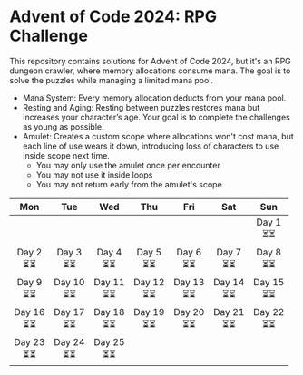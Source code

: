 # Advent of Code 2024: RPG Challenge
This repository contains solutions for Advent of Code 2024, but it's an RPG dungeon crawler, where memory allocations consume mana. The goal is to solve the puzzles while managing a limited mana pool.

- Mana System: Every memory allocation deducts from your mana pool.
- Resting and Aging: Resting between puzzles restores mana but increases your character’s age. Your goal is to complete the challenges as young as possible.
- Amulet: Creates a custom scope where allocations won't cost mana, but each line of use wears it down, introducing loss of characters to use inside scope next time.
  - You may only use the amulet once per encounter
  - You may not use it inside loops
  - You may not return early from the amulet's scope

| Mon | Tue | Wed | Thu | Fri | Sat | Sun |
|:---:|:---:|:---:|:---:|:---:|:---:|:---:|
|  |   |   |   |  |  | Day 1 <br> ⏳⏳  |
| Day 2 <br> ⏳⏳ | Day 3 <br> ⏳⏳  | Day 4 <br> ⏳⏳  | Day 5 <br> ⏳⏳  | Day 6 <br> ⏳⏳  | Day 7 <br> ⏳⏳  | Day 8 <br> ⏳⏳  |
| Day 9 <br> ⏳⏳ | Day 10 <br> ⏳⏳  | Day 11 <br> ⏳⏳  | Day 12 <br> ⏳⏳  | Day 13 <br> ⏳⏳  | Day 14 <br> ⏳⏳  | Day 15 <br> ⏳⏳  |
| Day 16 <br> ⏳⏳ | Day 17 <br> ⏳⏳  | Day 18 <br> ⏳⏳  | Day 19 <br> ⏳⏳  | Day 20 <br> ⏳⏳  | Day 21 <br> ⏳⏳  | Day 22 <br> ⏳⏳  |
| Day 23 <br> ⏳⏳ |  Day 24 <br> ⏳⏳  |   Day 25 <br> ⏳⏳ |   |   |
